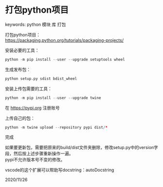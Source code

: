 # 打包python项目

keywords: python 模块 库 打包  

打包python项目：  
https://packaging.python.org/tutorials/packaging-projects/  

安装必要的工具：  
```r
python -m pip install --user --upgrade setuptools wheel
```

生成发布包：  
```r
python setup.py sdist bdist_wheel
```

安装上传包需要的工具：  
```r
python -m pip install --user --upgrade twine
```

在 https://pypi.org 注册账号  

上传自己的包：  
```r
python -m twine upload --repository pypi dist/*
```

完成  

如果要更新包，需要把原来的build/dist文件夹删除，修改setup.py中的version字段，然后按上述步骤重新操作一遍。  
pypi不允许版本号不变的修改。  

vscode的这个扩展可以帮助写docstring：autoDocstring  


2020/11/26  
